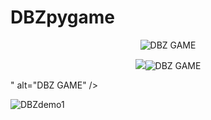 # DBZpygame
<p align="center"><img src="https://i.imgur.com/AbzBHJ0.png" alt="DBZ GAME" /></p>
<p align="center"><img src="<p align="center"><img src="https://i.imgur.com/AbzBHJ0.png" alt="DBZ GAME" /></p>" alt="DBZ GAME" /></p>


![DBZdemo1](https://user-images.githubusercontent.com/37806859/199555783-d90cdc78-7634-44fa-8fb9-1fb89bbff71a.gif)
